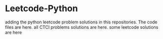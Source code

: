 # Leetcode-Python
adding the python leetcode problem solutions in this repositories. 
The code files are here.
all CTCI problems solutions are here.
some leetcode solutions are here















































































































































































































































































































































































































































































































































































































































































































































































































































































































































































































































